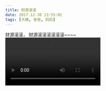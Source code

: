 ```yaml
---
title: 财源滚滚
date: 2017-12-30 13:53:02
tags: [大姨, 爸爸, 妈妈]
---
```

财源滚滚，
财源滚滚滚滚滚滚~~~~
<video src="http://20170326.com/panda-gungungun.mp4" controls="controls">
